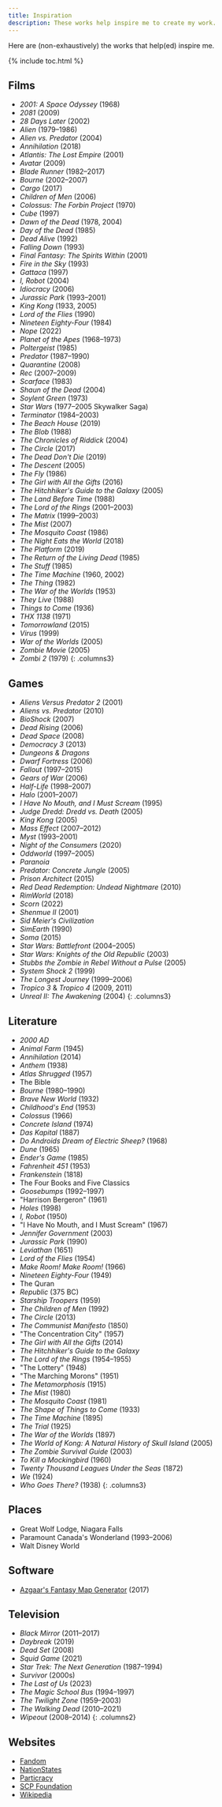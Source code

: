 ```yaml
---
title: Inspiration
description: These works help inspire me to create my work.
---
```


Here are (non-exhaustively) the works that help(ed) inspire me.

{% include toc.html %}

## Films
- *2001: A Space Odyssey* (1968)
- *2081* (2009)
- *28 Days Later* (2002)
- *Alien* (1979–1986)
- *Alien vs. Predator* (2004)
- *Annihilation* (2018)
- *Atlantis: The Lost Empire* (2001)
- *Avatar* (2009)
- *Blade Runner* (1982–2017)
- *Bourne* (2002–2007)
- *Cargo* (2017)
- *Children of Men* (2006)
- *Colossus: The Forbin Project* (1970)
- *Cube* (1997)
- *Dawn of the Dead* (1978, 2004)
- *Day of the Dead* (1985)
- *Dead Alive* (1992)
- *Falling Down* (1993)
- *Final Fantasy: The Spirits Within* (2001)
- *Fire in the Sky* (1993)
- *Gattaca* (1997)
- *I, Robot* (2004)
- *Idiocracy* (2006)
- *Jurassic Park* (1993–2001)
- *King Kong* (1933, 2005)
- *Lord of the Flies* (1990)
- *Nineteen Eighty-Four* (1984)
- *Nope* (2022)
- *Planet of the Apes* (1968–1973)
- *Poltergeist* (1985)
- *Predator* (1987–1990)
- *Quarantine* (2008)
- *Rec* (2007–2009)
- *Scarface* (1983)
- *Shaun of the Dead* (2004)
- *Soylent Green* (1973)
- *Star Wars* (1977–2005 Skywalker Saga)
- *Terminator* (1984–2003)
- *The Beach House* (2019)
- *The Blob* (1988)
- *The Chronicles of Riddick* (2004)
- *The Circle* (2017)
- *The Dead Don't Die* (2019)
- *The Descent* (2005)
- *The Fly* (1986)
- *The Girl with All the Gifts* (2016)
- *The Hitchhiker's Guide to the Galaxy* (2005)
- *The Land Before Time* (1988)
- *The Lord of the Rings* (2001–2003)
- *The Matrix* (1999–2003)
- *The Mist* (2007)
- *The Mosquito Coast* (1986)
- *The Night Eats the World* (2018)
- *The Platform* (2019)
- *The Return of the Living Dead* (1985)
- *The Stuff* (1985)
- *The Time Machine* (1960, 2002)
- *The Thing* (1982)
- *The War of the Worlds* (1953)
- *They Live* (1988)
- *Things to Come* (1936)
- *THX 1138* (1971)
- *Tomorrowland* (2015)
- *Virus* (1999)
- *War of the Worlds* (2005)
- *Zombie Movie* (2005)
- *Zombi 2* (1979)
{: .columns3}

## Games
- *Aliens Versus Predator 2* (2001)
- *Aliens vs. Predator* (2010)
- *BioShock* (2007)
- *Dead Rising* (2006)
- *Dead Space* (2008)
- *Democracy 3* (2013)
- *Dungeons & Dragons*
- *Dwarf Fortress* (2006)
- *Fallout* (1997–2015)
- *Gears of War* (2006)
- *Half-Life* (1998–2007)
- *Halo* (2001–2007)
- *I Have No Mouth, and I Must Scream* (1995)
- *Judge Dredd: Dredd vs. Death* (2005)
- *King Kong* (2005)
- *Mass Effect* (2007–2012)
- *Myst* (1993–2001)
- *Night of the Consumers* (2020)
- *Oddworld* (1997–2005)
- *Paranoia*
- *Predator: Concrete Jungle* (2005)
- *Prison Architect* (2015)
- *Red Dead Redemption: Undead Nightmare* (2010)
- *RimWorld* (2018)
- *Scorn* (2022)
- *Shenmue II* (2001)
- *Sid Meier's Civilization*
- *SimEarth* (1990)
- *Soma* (2015)
- *Star Wars: Battlefront* (2004–2005)
- *Star Wars: Knights of the Old Republic* (2003)
- *Stubbs the Zombie in Rebel Without a Pulse* (2005)
- *System Shock 2* (1999)
- *The Longest Journey* (1999–2006)
- *Tropico 3* & *Tropico 4* (2009, 2011)
- *Unreal II: The Awakening* (2004)
{: .columns3}

## Literature
- *2000 AD*
- *Animal Farm* (1945)
- *Annihilation* (2014)
- *Anthem* (1938)
- *Atlas Shrugged* (1957)
- The Bible
- *Bourne* (1980–1990)
- *Brave New World* (1932)
- *Childhood's End* (1953)
- *Colossus* (1966)
- *Concrete Island* (1974)
- *Das Kapital* (1887)
- *Do Androids Dream of Electric Sheep?* (1968)
- *Dune* (1965)
- *Ender's Game* (1985)
- *Fahrenheit 451* (1953)
- *Frankenstein* (1818)
- The Four Books and Five Classics
- *Goosebumps* (1992–1997)
- "Harrison Bergeron" (1961)
- *Holes* (1998)
- *I, Robot* (1950)
- "I Have No Mouth, and I Must Scream" (1967)
- *Jennifer Government* (2003)
- *Jurassic Park* (1990)
- *Leviathan* (1651)
- *Lord of the Flies* (1954)
- *Make Room! Make Room!* (1966)
- *Nineteen Eighty-Four* (1949)
- The Quran
- *Republic* (375 BC)
- *Starship Troopers* (1959)
- *The Children of Men* (1992)
- *The Circle* (2013)
- *The Communist Manifesto* (1850)
- "The Concentration City" (1957)
- *The Girl with All the Gifts* (2014)
- *The Hitchhiker's Guide to the Galaxy*
- *The Lord of the Rings* (1954–1955)
- "The Lottery" (1948)
- "The Marching Morons" (1951)
- *The Metamorphosis* (1915)
- *The Mist* (1980)
- *The Mosquito Coast* (1981)
- *The Shape of Things to Come* (1933)
- *The Time Machine* (1895)
- *The Trial* (1925)
- *The War of the Worlds* (1897)
- *The World of Kong: A Natural History of Skull Island* (2005)
- *The Zombie Survival Guide* (2003)
- *To Kill a Mockingbird* (1960)
- *Twenty Thousand Leagues Under the Seas* (1872)
- *We* (1924)
- *Who Goes There?* (1938)
{: .columns3}

## Places
- Great Wolf Lodge, Niagara Falls
- Paramount Canada's Wonderland (1993–2006)
- Walt Disney World

## Software
- <a href="https://github.com/Azgaar/Fantasy-Map-Generator" target="_blank">Azgaar's Fantasy Map Generator</a> (2017)

## Television
- *Black Mirror* (2011–2017)
- *Daybreak* (2019)
- *Dead Set* (2008)
- *Squid Game* (2021)
- *Star Trek: The Next Generation* (1987–1994)
- *Survivor* (2000s)
- *The Last of Us* (2023)
- *The Magic School Bus* (1994–1997)
- *The Twilight Zone* (1959–2003)
- *The Walking Dead* (2010–2021)
- *Wipeout* (2008–2014)
{: .columns2}

## Websites
- <a href="https://www.fandom.com/" target="_blank">Fandom</a>
- <a href="https://www.nationstates.net/" target="_blank">NationStates</a>
- <a href="http://particracy.net/" target="_blank">Particracy</a>
- <a href="https://scp-wiki.wikidot.com/" target="_blank">SCP Foundation</a>
- <a href="https://www.wikipedia.org/" target="_blank">Wikipedia</a>